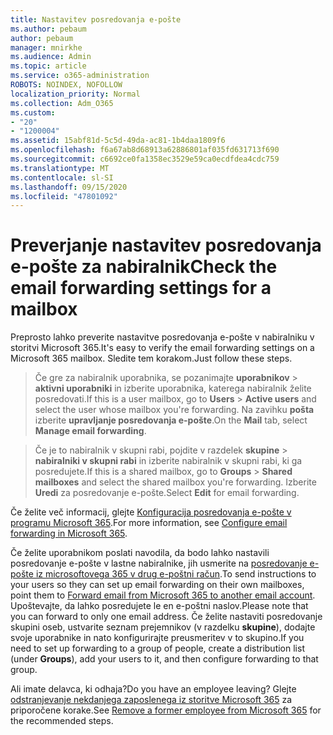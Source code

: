 ```yaml
---
title: Nastavitev posredovanja e-pošte
ms.author: pebaum
author: pebaum
manager: mnirkhe
ms.audience: Admin
ms.topic: article
ms.service: o365-administration
ROBOTS: NOINDEX, NOFOLLOW
localization_priority: Normal
ms.collection: Adm_O365
ms.custom:
- "20"
- "1200004"
ms.assetid: 15abf81d-5c5d-49da-ac81-1b4daa1809f6
ms.openlocfilehash: f6a67ab8d68913a62886801af035fd631713f690
ms.sourcegitcommit: c6692ce0fa1358ec3529e59ca0ecdfdea4cdc759
ms.translationtype: MT
ms.contentlocale: sl-SI
ms.lasthandoff: 09/15/2020
ms.locfileid: "47801092"
---
```

# <a name="check-the-email-forwarding-settings-for-a-mailbox"></a><span data-ttu-id="912d6-102">Preverjanje nastavitev posredovanja e-pošte za nabiralnik</span><span class="sxs-lookup"><span data-stu-id="912d6-102">Check the email forwarding settings for a mailbox</span></span>

<span data-ttu-id="912d6-103">Preprosto lahko preverite nastavitve posredovanja e-pošte v nabiralniku v storitvi Microsoft 365.</span><span class="sxs-lookup"><span data-stu-id="912d6-103">It's easy to verify the email forwarding settings on a Microsoft 365 mailbox.</span></span> <span data-ttu-id="912d6-104">Sledite tem korakom.</span><span class="sxs-lookup"><span data-stu-id="912d6-104">Just follow these steps.</span></span>
  
> <span data-ttu-id="912d6-105">Če gre za nabiralnik uporabnika, se pozanimajte **uporabnikov** \> **aktivni uporabniki** in izberite uporabnika, katerega nabiralnik želite posredovati.</span><span class="sxs-lookup"><span data-stu-id="912d6-105">If this is a user mailbox, go to **Users** \> **Active users** and select the user whose mailbox you're forwarding.</span></span> <span data-ttu-id="912d6-106">Na zavihku **pošta** izberite **upravljanje posredovanja e-pošte**.</span><span class="sxs-lookup"><span data-stu-id="912d6-106">On the **Mail** tab, select **Manage email forwarding**.</span></span>

> <span data-ttu-id="912d6-107">Če je to nabiralnik v skupni rabi, pojdite v razdelek **skupine** \> **nabiralniki v skupni rabi** in izberite nabiralnik v skupni rabi, ki ga posredujete.</span><span class="sxs-lookup"><span data-stu-id="912d6-107">If this is a shared mailbox, go to **Groups** \> **Shared mailboxes** and select the shared mailbox you're forwarding.</span></span> <span data-ttu-id="912d6-108">Izberite **Uredi** za posredovanje e-pošte.</span><span class="sxs-lookup"><span data-stu-id="912d6-108">Select **Edit** for email forwarding.</span></span>

<span data-ttu-id="912d6-109">Če želite več informacij, glejte [Konfiguracija posredovanja e-pošte v programu Microsoft 365](https://docs.microsoft.com/microsoft-365/admin/email/configure-email-forwarding).</span><span class="sxs-lookup"><span data-stu-id="912d6-109">For more information, see [Configure email forwarding in Microsoft 365](https://docs.microsoft.com/microsoft-365/admin/email/configure-email-forwarding).</span></span>
  
<span data-ttu-id="912d6-110">Če želite uporabnikom poslati navodila, da bodo lahko nastavili posredovanje e-pošte v lastne nabiralnike, jih usmerite na [posredovanje e-pošte iz microsoftovega 365 v drug e-poštni račun](https://support.office.com/article/Forward-email-from-Office-365-to-another-email-account-1ed4ee1e-74f8-4f53-a174-86b748ff6a0e).</span><span class="sxs-lookup"><span data-stu-id="912d6-110">To send instructions to your users so they can set up email forwarding on their own mailboxes, point them to [Forward email from Microsoft 365 to another email account](https://support.office.com/article/Forward-email-from-Office-365-to-another-email-account-1ed4ee1e-74f8-4f53-a174-86b748ff6a0e).</span></span> <span data-ttu-id="912d6-111">Upoštevajte, da lahko posredujete le en e-poštni naslov.</span><span class="sxs-lookup"><span data-stu-id="912d6-111">Please note that you can forward to only one email address.</span></span> <span data-ttu-id="912d6-112">Če želite nastaviti posredovanje skupini oseb, ustvarite seznam prejemnikov (v razdelku **skupine**), dodajte svoje uporabnike in nato konfigurirajte preusmeritev v to skupino.</span><span class="sxs-lookup"><span data-stu-id="912d6-112">If you need to set up forwarding to a group of people, create a distribution list (under **Groups**), add your users to it, and then configure forwarding to that group.</span></span>
  
<span data-ttu-id="912d6-113">Ali imate delavca, ki odhaja?</span><span class="sxs-lookup"><span data-stu-id="912d6-113">Do you have an employee leaving?</span></span> <span data-ttu-id="912d6-114">Glejte [odstranjevanje nekdanjega zaposlenega iz storitve Microsoft 365](https://docs.microsoft.com/microsoft-365/admin/add-users/remove-former-employee) za priporočene korake.</span><span class="sxs-lookup"><span data-stu-id="912d6-114">See [Remove a former employee from Microsoft 365](https://docs.microsoft.com/microsoft-365/admin/add-users/remove-former-employee) for the recommended steps.</span></span>
